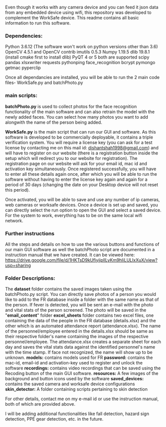 Even though it works with any camera device and you can feed it json data from any embedded device using wifi, this repository was developed to complement the WorkSafe device. This readme contains all basic information to run this software.

### **Dependencies:**
Python 3.6.12 (The software won't work on python versions other than 3.6)
OpenCV 4.5.1 and OpenCV contrib
imutils 0.5.3
Numpy 1.19.5
dlib 19.8.1 (install cmake first to install dlib)
PyQT 4 or 5 both are supported
scipy
pandas
xlsxwriter
requests
pythonping
face_recognition
bcrypt
pymongo
getmac
pyperclip

Once all dependancies are installed, you will be able to run the 2 main code files- WorkSafe.py and batchPhoto.py

### **main scripts:**
**batchPhoto.py** is used to collect photos for the face recognition functionality of the main software and can also retrain the model with the newly added faces. You can select how many photos you want to add alongwith the name of the person being added.

**WorkSafe.py** is the main script that can run our GUI and software. As this software is developed to be commercially deployable, it contains a triple verification system. You will require a license key (you can ask for a test license by contacting me on this mail id: dishantshah1998@gmail.com) and will have to register on our website (there is a registration button inside the setup which will redirect you to our website for registration). The registration page on our website will ask for your email id, mac id and activation key simultaneously. Once registered successfully, you will have to enter all these details again once, after which you will be able to run the software without having to enter the license key again and again for a period of 30 days (changing the date on your Desktop device will not reset this period). 

Once activated, you will be able to save and use any number of ip cameras, web cameras or worksafe devices. Once a device is set up and saved, you can directly select the run option to open the GUI and select a saved device. For the system to work, everything has to be on the same local wifi network.

### **Further instructions**
All the steps and details on how to use the various buttons and functions of our main GUI software as well the batchPhoto script are documented in a instruction manual that we have created. It can be viewed here: https://drive.google.com/file/d/1HKTsD9kUfiyijpllLyKm9hIiLULIxXuX/view?usp=sharing

### **Folder Descriptions:**
The **dataset** folder contains the saved images taken using the batchPhoto.py script. You can directly save photos of a person you would like to add to the FR database inside a folder with the same name as that of the person. 
If fever is detected, you will be sent an e-mail with the photo and vital stats of the person screened. The photo will be saved in the "**email_content**" folder
**excel_sheets** folder contains two excel files, one containing the data of the people in the FR database (details.xlsx) and the other which is an automated attendance report (attendance.xlsx). The name of the personnel/employee entered in the details.xlsx should be same as their respective folder's name containing the images of the respective personnel/employee. The attendance.xlsx creates a separate sheet for each day and saves the vital stats data against the identified personnel's name with the time stamp. If face not recognized, the name will show up to be unknown.
**models:** contains models used for FR
**password:** contains the mac-id, email-id and activation-key used to register and unlock the software
**recordings:** contains video recordings that can be saved using the Recoding button of the main GUI software. 
**resources:** A few images of the background and button icons used by the software
**saved_devices:** contains the saved camera and worksafe device configurations
**skin_detector:** A folder containing scripts pertaining to skin detection

For other details, contact me on my e-mail id or use the instruction manual, both of which are provided above.

I will be adding additional functionalities like fall detection, hazard sign detection, PPE gear detection, etc. in the future. 


